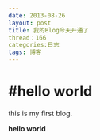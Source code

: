 ```yaml
---
date: 2013-08-26 
layout: post
title: 我的Blog今天开通了
thread：166
categories:日志
tags: 博客
---
```


#hello world
========

this is my first blog.

**hello world**
